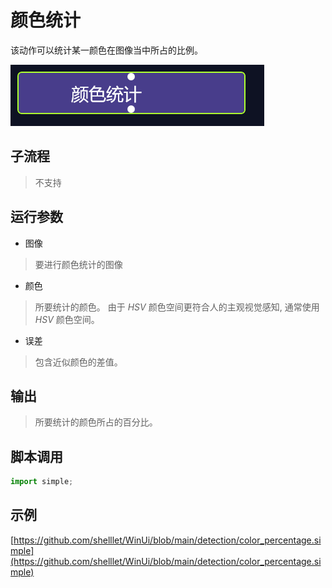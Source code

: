 # 颜色统计 
该动作可以统计某一颜色在图像当中所占的比例。

![ColorPercentage](./images/2023-01-20_204042.png ':size=90%')


## 子流程

> 不支持


## 运行参数

* 图像
> 要进行颜色统计的图像
* 颜色
>  所要统计的颜色。 由于 *HSV* 颜色空间更符合人的主观视觉感知, 通常使用 *HSV* 颜色空间。
* 误差
> 包含近似颜色的差值。

## 输出

>   所要统计的颜色所占的百分比。


## 脚本调用

```python
import simple;

```

## 示例

[https://github.com/shelllet/WinUi/blob/main/detection/color_percentage.simple](https://github.com/shelllet/WinUi/blob/main/detection/color_percentage.simple)
